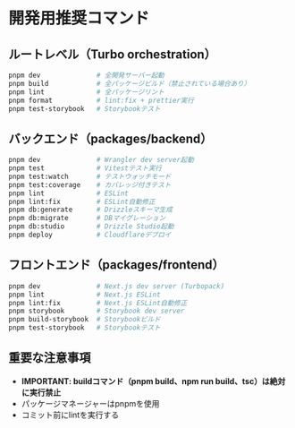 # 開発用推奨コマンド

## ルートレベル（Turbo orchestration）
```bash
pnpm dev              # 全開発サーバー起動
pnpm build            # 全パッケージビルド（禁止されている場合あり）
pnpm lint             # 全パッケージリント
pnpm format           # lint:fix + prettier実行
pnpm test-storybook   # Storybookテスト
```

## バックエンド（packages/backend）
```bash
pnpm dev              # Wrangler dev server起動
pnpm test             # Vitestテスト実行
pnpm test:watch       # テストウォッチモード
pnpm test:coverage    # カバレッジ付きテスト
pnpm lint             # ESLint
pnpm lint:fix         # ESLint自動修正
pnpm db:generate      # Drizzleスキーマ生成
pnpm db:migrate       # DBマイグレーション
pnpm db:studio        # Drizzle Studio起動
pnpm deploy           # Cloudflareデプロイ
```

## フロントエンド（packages/frontend）
```bash
pnpm dev              # Next.js dev server (Turbopack)
pnpm lint             # Next.js ESLint
pnpm lint:fix         # Next.js ESLint自動修正
pnpm storybook        # Storybook dev server
pnpm build-storybook  # Storybookビルド
pnpm test-storybook   # Storybookテスト
```

## 重要な注意事項
- **IMPORTANT: buildコマンド（pnpm build、npm run build、tsc）は絶対に実行禁止**
- パッケージマネージャーはpnpmを使用
- コミット前にlintを実行する